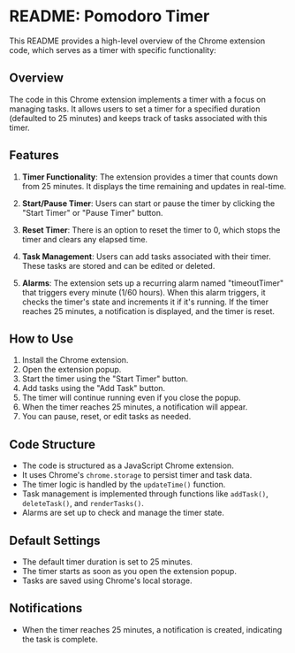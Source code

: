 

# README: Pomodoro Timer

This README provides a high-level overview of the Chrome extension code, which serves as a timer with specific functionality:

## Overview

The code in this Chrome extension implements a timer with a focus on managing tasks. It allows users to set a timer for a specified duration (defaulted to 25 minutes) and keeps track of tasks associated with this timer.

## Features

1. **Timer Functionality**: The extension provides a timer that counts down from 25 minutes. It displays the time remaining and updates in real-time.

2. **Start/Pause Timer**: Users can start or pause the timer by clicking the "Start Timer" or "Pause Timer" button.

3. **Reset Timer**: There is an option to reset the timer to 0, which stops the timer and clears any elapsed time.

4. **Task Management**: Users can add tasks associated with their timer. These tasks are stored and can be edited or deleted.

5. **Alarms**: The extension sets up a recurring alarm named "timeoutTimer" that triggers every minute (1/60 hours). When this alarm triggers, it checks the timer's state and increments it if it's running. If the timer reaches 25 minutes, a notification is displayed, and the timer is reset.

## How to Use

1. Install the Chrome extension.
2. Open the extension popup.
3. Start the timer using the "Start Timer" button.
4. Add tasks using the "Add Task" button.
5. The timer will continue running even if you close the popup.
6. When the timer reaches 25 minutes, a notification will appear.
7. You can pause, reset, or edit tasks as needed.

## Code Structure

- The code is structured as a JavaScript Chrome extension.
- It uses Chrome's `chrome.storage` to persist timer and task data.
- The timer logic is handled by the `updateTime()` function.
- Task management is implemented through functions like `addTask()`, `deleteTask()`, and `renderTasks()`.
- Alarms are set up to check and manage the timer state.

## Default Settings

- The default timer duration is set to 25 minutes.
- The timer starts as soon as you open the extension popup.
- Tasks are saved using Chrome's local storage.

## Notifications

- When the timer reaches 25 minutes, a notification is created, indicating the task is complete.

